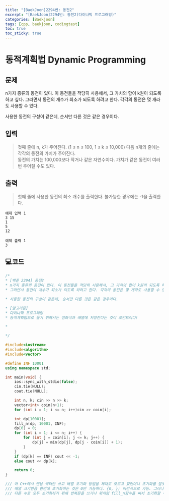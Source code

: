 ```yaml
---
title: "[BaekJoon]2294번: 동전2"
excerpt: "[BaekJoon]2294번: 동전2(다이나믹 프로그래밍)"
categories: [Baekjoon]
tags: [cpp, baekjoon, codingtest]
toc: true
toc_sticky: true
---
```


# 동적계획법 Dynamic Programming

## 문제

n가지 종류의 동전이 있다. 이 동전들을 적당히 사용해서, 그 가치의 합이 k원이 되도록 하고 싶다. 그러면서 동전의 개수가 최소가 되도록 하려고 한다. 각각의 동전은 몇 개라도 사용할 수 있다.  

사용한 동전의 구성이 같은데, 순서만 다른 것은 같은 경우이다.       

## 입력

> 첫째 줄에 n, k가 주어진다. (1 ≤ n ≤ 100, 1 ≤ k ≤ 10,000) 다음 n개의 줄에는 각각의 동전의 가치가 주어진다.  
> 동전의 가치는 100,000보다 작거나 같은 자연수이다. 가치가 같은 동전이 여러 번 주어질 수도 있다.    

## 출력

> 첫째 줄에 사용한 동전의 최소 개수를 출력한다. 불가능한 경우에는 -1을 출력한다.

    예제 입력 1 
    3 15
    1
    5
    12

    예제 출력 1  
    3

## 💻코드

```cpp
/*
* [백준 2294] 동전2
* n가지 종류의 동전이 있다. 이 동전들을 적당히 사용해서, 그 가치의 합이 k원이 되도록 하고 싶다. 
* 그러면서 동전의 개수가 최소가 되도록 하려고 한다. 각각의 동전은 몇 개라도 사용할 수 있다.

* 사용한 동전의 구성이 같은데, 순서만 다른 것은 같은 경우이다.

* [알고리즘]
* 다이나믹 프로그래밍
* 동적계획법으로 풀기 위해서는 점화식과 배열에 저장한다는 것이 포인트이다!

* 

*/

#include<iostream>
#include<algorithm>
#include<vector>	

#define INF 10001
using namespace std;

int main(void) {
	ios::sync_with_stdio(false); 
	cin.tie(NULL);
	cout.tie(NULL);

	int n, k; cin >> n >> k;
	vector<int> coin(n+1);
	for (int i = 1; i <= n; i++)cin >> coin[i];

	int dp[10001];
	fill_n(dp, 10001, INF);
	dp[0] = 0;
	for (int i = 1; i <= n; i++) {
		for (int j = coin[i]; j <= k; j++) {
			dp[j] = min(dp[j], dp[j - coin[i]] + 1);
		}
	}
	if (dp[k] == INF) cout << -1;
	else cout << dp[k];

	return 0;
}

/// 아 C++에서 맨날 벡터만 쓰고 배열 초기화 방법을 제대로 모르고 있었더니 초기화를 잘못해서 참사가 발생했다
/// 배열 크기만큼 한번에 초기화하는 것은 0만 가능하다. {0, }; 이런식으로 가능. 그러나 다른 수로 초기화 못함. 
/// 다른 수로 모두 초기화하기 위해 반복문을 쓰거나 위처럼 fill_n함수를 써서 초기화할 수 있다.
```